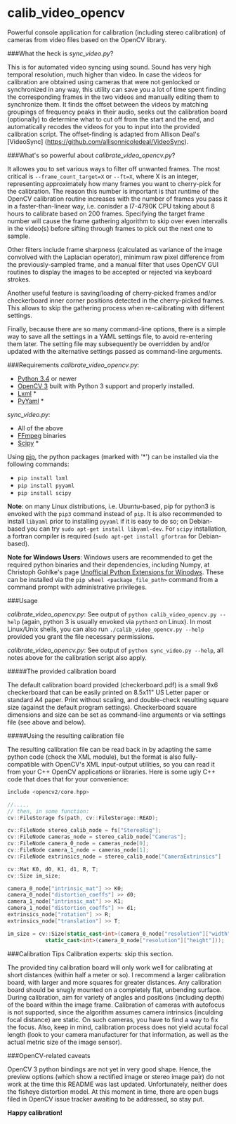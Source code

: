 # calib_video_opencv

Powerful console application for calibration (including stereo calibration) of cameras from video files based on the OpenCV library.

###What the heck is *sync_video.py*?

This is for automated video syncing using sound. Sound has very high temporal resolution, much higher than video. In case the videos for calibration are obtained using cameras that were not genlocked or synchronized in any way, this utility can save you a lot of time spent finding the corresponding frames in the two videos and manually editing them to synchronize them. It finds the offset between the videos by matching groupings of frequency peaks in their audio, seeks out the calibration board (optionally) to determine what to cut off from the start and the end, and automatically recodes the videos for you to input into the provided calibration script. The offset-finding is adapted from Allison Deal's [VideoSync] (https://github.com/allisonnicoledeal/VideoSync).

###What's so powerful about *calibrate_video_opencv.py*?

It allowes you to set various ways to filter off unwanted frames. The most critical is `--frame_count_target=X` or `--ft=X`, where X is an integer, representing approximately how many frames you want to cherry-pick for the calibration. The reason this number is important is that runtime of the OpenCV calibration routine increases with the number of frames you pass it in a faster-than-linear way, i.e. conisder a I7-4790K CPU taking about 8 hours to calibrate based on 200 frames. Specifying the target frame number will cause the frame gathering algorithm to skip over even intervalls in the video(s) before sifting through frames to pick out the next one to sample.

Other filters include frame sharpness (calculated as variance of the image convolved with the Laplacian operator), minimum raw pixel difference from the previously-sampled frame, and a manual filter that uses OpenCV GUI routines to display the images to be accepted or rejected via keyboard strokes.

Another useful feature is saving/loading of cherry-picked frames and/or checkerboard inner corner positions detected in the cherry-picked frames. This allows to skip the gathering process when re-calibrating with different settings.

Finally, because there are so many command-line options, there is a simple way to save all the settings in a YAML settings file, to avoid re-entering them later. The setting file may subsequently be overridden by and/or updated with the alternative settings passed as command-line arguments.

###Requirements
*calibrate_video_opencv.py*:
* [Python 3.4](https://www.python.org/) or newer
* [OpenCV 3](http://opencv.org/) built with Python 3 support and properly installed.
* [Lxml](http://lxml.de/) *
* [PyYaml](http://pyyaml.org/) *

*sync_video.py*:
* All of the above
* [FFmpeg](https://www.ffmpeg.org/) binaries
* [Scipy](http://www.scipy.org/) *

Using [pip](https://pypi.python.org/pypi/pip), the python packages (marked with '*') can be installed via the following commands:
* `pip install lxml`
* `pip install pyyaml`
* `pip install scipy`

**Note**: on many Linux distributions, i.e. Ubuntu-based, pip for python3 is envoked with the `pip3` command instead of `pip`. It is also recommended to install `libyaml` prior to installing `pyyaml` if it is easy to do so; on Debian-based you can try `sudo apt-get install libyaml-dev`. For `scipy` installation, a fortran compiler is required (`sudo apt-get install gfortran` for Debian-based). 

**Note for Windows Users**: Windows users are recommended to get the required python binaries and their dependencies, including Numpy, at Christoph Gohlke's page [Unofficial Python Extensions for Winodws](http://www.lfd.uci.edu/~gohlke/pythonlibs/). These can be installed via the `pip wheel <package_file_path>` command from a command prompt with administrative privileges.

###Usage

*calibrate_video_opencv.py*:
See output of `python calib_video_opencv.py --help` (again, python 3 is usually envoked via `python3` on Linux). In most Linux/Unix shells, you can also run `./calib_video_opencv.py --help` provided you grant the file necessary permissions.

*calibrate_video_opencv.py*:
See output of `python sync_video.py --help`, all notes above for the calibration script also apply.

#####The provided calibration board

The default calibration board provided (checkerboard.pdf) is a small 9x6 checkerboard that can be easily printed on 8.5x11" US Letter paper or standard A4 paper. Print without scaling, and double-check resulting square size (against the default program settings). Checkerboard square dimensions and size can be set as command-line arguments or via settings file (see above and below).

#####Using the resulting calibration file

The resulting calibration file can be read back in by adapting the same python code (check the XML module), but the format is also fully-compatible with OpenCV's XML input-output utilities, so you can read it from your C++ OpenCV applications or libraries. Here is some ugly C++ code that does that for your convenience:
```C++
include <opencv2/core.hpp>

//.....
// then, in some function:
cv::FileStorage fs(path, cv::FileStorage::READ);

cv::FileNode stereo_calib_node = fs["StereoRig"];
cv::FileNode cameras_node = stereo_calib_node["Cameras"];
cv::FileNode camera_0_node = cameras_node[0];
cv::FileNode camera_1_node = cameras_node[1];
cv::FileNode extrinsics_node = stereo_calib_node["CameraExtrinsics"] 

cv::Mat K0, d0, K1, d1, R, T;
cv::Size im_size;

camera_0_node["intrinsic_mat"] >> K0;
camera_0_node["distortion_coeffs"] >> d0;
camera_1_node["intrinsic_mat"] >> K1;
camera_1_node["distortion_coeffs"] >> d1;
extrinsics_node["rotation"] >> R;
extrinsics_node["translation"] >> T;

im_size = cv::Size(static_cast<int>(camera_0_node["resolution"]["width"]),
			static_cast<int>(camera_0_node["resolution"]["height"]));
```



###Calibration Tips
Calibration experts: skip this section.

The provided tiny calibration board will only work well for calibrating at short distances (within half a meter or so). I recommend a larger calibration board, with larger and more squares for greater distances. Any calibration board should be snugly mounted on a completely flat, unbending surface. During calibration, aim for variety of angles and positions (including depth) of the board within the image frame. Calibration of cameras with autofocus is not supported, since the algorithm assumes camera intrinsics (inculding focal distance) are static. On such cameras, you have to find a way to fix the focus. Also, keep in mind, calibration process does not yield acutal focal length (look to your camera manufacturer for that information, as well as the actual metric size of the image sensor).

###OpenCV-related caveats

OpenCV 3 python bindings are not yet in very good shape. Hence, the preview options (which show a rectified image or stereo image pair) do not work at the time this README was last updated. Unfortunately, neither does the fisheye distortion model. At this moment in time, there are open bugs filed in OpenCV issue tracker awaiting to be addressed, so stay put.

**Happy calibration!**
